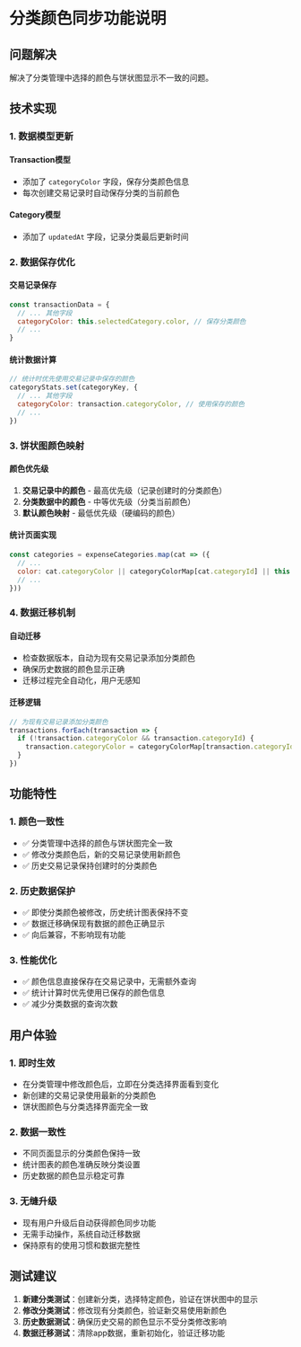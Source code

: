 # 分类颜色同步功能说明

## 问题解决

解决了分类管理中选择的颜色与饼状图显示不一致的问题。

## 技术实现

### 1. 数据模型更新

#### Transaction模型
- 添加了 `categoryColor` 字段，保存分类颜色信息
- 每次创建交易记录时自动保存分类的当前颜色

#### Category模型
- 添加了 `updatedAt` 字段，记录分类最后更新时间

### 2. 数据保存优化

#### 交易记录保存
```javascript
const transactionData = {
  // ... 其他字段
  categoryColor: this.selectedCategory.color, // 保存分类颜色
  // ... 
}
```

#### 统计数据计算
```javascript
// 统计时优先使用交易记录中保存的颜色
categoryStats.set(categoryKey, {
  // ... 其他字段
  categoryColor: transaction.categoryColor, // 使用保存的颜色
  // ...
})
```

### 3. 饼状图颜色映射

#### 颜色优先级
1. **交易记录中的颜色** - 最高优先级（记录创建时的分类颜色）
2. **分类数据中的颜色** - 中等优先级（分类当前颜色）  
3. **默认颜色映射** - 最低优先级（硬编码的颜色）

#### 统计页面实现
```javascript
const categories = expenseCategories.map(cat => ({
  // ...
  color: cat.categoryColor || categoryColorMap[cat.categoryId] || this.getCategoryColor(cat.categoryName)
  // ...
}))
```

### 4. 数据迁移机制

#### 自动迁移
- 检查数据版本，自动为现有交易记录添加分类颜色
- 确保历史数据的颜色显示正确
- 迁移过程完全自动化，用户无感知

#### 迁移逻辑
```javascript
// 为现有交易记录添加分类颜色
transactions.forEach(transaction => {
  if (!transaction.categoryColor && transaction.categoryId) {
    transaction.categoryColor = categoryColorMap[transaction.categoryId] || '#FF8A65'
  }
})
```

## 功能特性

### 1. 颜色一致性
- ✅ 分类管理中选择的颜色与饼状图完全一致
- ✅ 修改分类颜色后，新的交易记录使用新颜色
- ✅ 历史交易记录保持创建时的分类颜色

### 2. 历史数据保护
- ✅ 即使分类颜色被修改，历史统计图表保持不变
- ✅ 数据迁移确保现有数据的颜色正确显示
- ✅ 向后兼容，不影响现有功能

### 3. 性能优化
- ✅ 颜色信息直接保存在交易记录中，无需额外查询
- ✅ 统计计算时优先使用已保存的颜色信息
- ✅ 减少分类数据的查询次数

## 用户体验

### 1. 即时生效
- 在分类管理中修改颜色后，立即在分类选择界面看到变化
- 新创建的交易记录使用最新的分类颜色
- 饼状图颜色与分类选择界面完全一致

### 2. 数据一致性
- 不同页面显示的分类颜色保持一致
- 统计图表的颜色准确反映分类设置
- 历史数据的颜色显示稳定可靠

### 3. 无缝升级
- 现有用户升级后自动获得颜色同步功能
- 无需手动操作，系统自动迁移数据
- 保持原有的使用习惯和数据完整性

## 测试建议

1. **新建分类测试**：创建新分类，选择特定颜色，验证在饼状图中的显示
2. **修改分类测试**：修改现有分类颜色，验证新交易使用新颜色
3. **历史数据测试**：确保历史交易的颜色显示不受分类修改影响
4. **数据迁移测试**：清除app数据，重新初始化，验证迁移功能